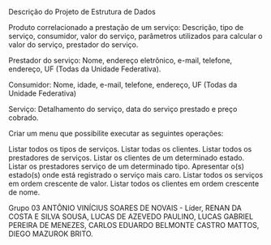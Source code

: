 Descrição do Projeto de Estrutura de Dados

Produto correlacionado a prestação de um serviço: Descrição, tipo de serviço, consumidor, valor do serviço, parâmetros utilizados para calcular o valor do serviço, prestador do serviço.

Prestador do serviço: Nome, endereço eletrônico, e-mail, telefone, endereço, UF (Todas da Unidade Federativa).

Consumidor: Nome, idade, e-mail, telefone, endereço, UF (Todas da Unidade Federativa)

Serviço: Detalhamento do serviço, data do serviço prestado e preço cobrado.&nbsp;

Criar um menu que possibilite executar as seguintes operações:

Listar todos os tipos de serviços.
Listar todas os clientes.
Listar todos os prestadores de serviços.
Listar os clientes de um determinado estado.
Listar os prestadores serviço de um determinado tipo.
Apresentar o(s) estado(s) onde está registrado o serviço mais caro.
Listar todos os serviços em ordem crescente de valor.
Listar todos os clientes em ordem crescente de nome.

Grupo 03 
ANTÔNIO VINÍCIUS SOARES DE NOVAIS - Líder,
RENAN DA COSTA E SILVA SOUSA,
LUCAS DE AZEVEDO PAULINO,
LUCAS GABRIEL PEREIRA DE MENEZES,
CARLOS EDUARDO BELMONTE CASTRO MATTOS,
DIEGO MAZUROK BRITO.
